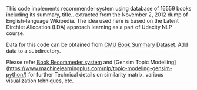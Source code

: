 This code implements recommender system using database of 16559 books including its summary, title.. extracted from the November 2, 2012 dump of English-language Wikipedia. 
The idea used here is based on the Latent Dirchlet Allocation (LDA) approach   learning as a part of Udacity NLP course. 

Data for this code can be obtained from  [CMU Book Summary Dataset](https://www.cs.cmu.edu/~dbamman/booksummaries.html). Add data to a subdirectory. 

Please refer [Book Recommeder system](https://humboldt-wi.github.io/blog/research/information_systems_1819/is_lda_final/) and 
[Gensim Topic Modelling] (https://www.machinelearningplus.com/nlp/topic-modeling-gensim-python/) for further Technical details on similarity matrix, various visualization tehniques, etc.

